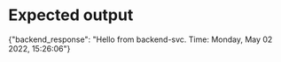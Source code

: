 # Expected output

{"backend_response": "Hello from backend-svc. Time: Monday, May 02 2022, 15:26:06"}